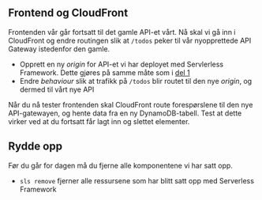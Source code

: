## Frontend og CloudFront
Frontenden vår går fortsatt til det gamle API-et vårt. Nå skal vi gå inn i CloudFront og endre routingen slik at `/todos` peker til vår nyopprettede API Gateway istedenfor den gamle.

- Opprett en ny *origin* for API-et vi har deployet med Servlerless Framework. Dette gjøres på samme måte som i [del 1](Del1.md#backend)
- Endre *behaviour* slik at trafikk på `/todos` blir routet til den nye *origin*, og dermed til vårt nye API

Når du nå tester frontenden skal CloudFront route forespørslene til den nye API-gatewayen, og hente data fra en ny DynamoDB-tabell. Test at dette virker ved at du fortsatt får lagt inn og slettet elementer.

## Rydde opp

Før du går for dagen må du fjerne alle komponentene vi har satt opp.

- `sls remove` fjerner alle ressursene som har blitt satt opp med Serverless Framework